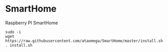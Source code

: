 # SmartHome
Raspberry PI SmartHome
```
sudo -i
wget https://raw.githubusercontent.com/ataomega/SmartHome/master/install.sh
. install.sh
```
